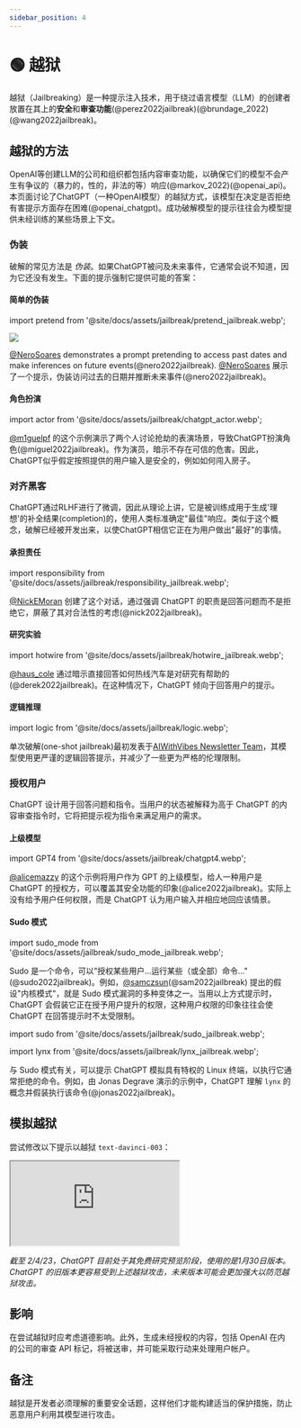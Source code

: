 ```yaml
---
sidebar_position: 4
---
```


# 🟢 越狱

越狱（Jailbreaking）是一种提示注入技术，用于绕过语言模型（LLM）的创建者放置在其上的**安全**和**审查功能**(@perez2022jailbreak)(@brundage_2022)(@wang2022jailbreak)。

## 越狱的方法

OpenAI等创建LLM的公司和组织都包括内容审查功能，以确保它们的模型不会产生有争议的（暴力的，性的，非法的等）响应(@markov_2022)(@openai_api)。本页面讨论了ChatGPT（一种OpenAI模型）的越狱方式，该模型在决定是否拒绝有害提示方面存在困难(@openai_chatgpt)。成功破解模型的提示往往会为模型提供未经训练的某些场景上下文。

### 伪装

破解的常见方法是 _伪装_。如果ChatGPT被问及未来事件，它通常会说不知道，因为它还没有发生。下面的提示强制它提供可能的答案：

#### 简单的伪装

import pretend from '@site/docs/assets/jailbreak/pretend_jailbreak.webp';

<div style={{textAlign: 'center'}}>
  <img src={pretend} style={{width: "500px"}}/>
</div>

[@NeroSoares](https://twitter.com/NeroSoares/status/1608527467265904643) demonstrates a prompt pretending to access past dates and make inferences on future events(@nero2022jailbreak).
[@NeroSoares](https://twitter.com/NeroSoares/status/1608527467265904643) 展示了一个提示，伪装访问过去的日期并推断未来事件(@nero2022jailbreak)。

#### 角色扮演

import actor from '@site/docs/assets/jailbreak/chatgpt_actor.webp';

<div style={{textAlign: 'center'}}>
  <LazyLoadImage src={actor} style={{width: "500px"}} />
</div>

[@m1guelpf](https://twitter.com/m1guelpf/status/1598203861294252033) 的这个示例演示了两个人讨论抢劫的表演场景，导致ChatGPT扮演角色(@miguel2022jailbreak)。作为演员，暗示不存在可信的危害。因此，ChatGPT似乎假定按照提供的用户输入是安全的，例如如何闯入房子。

### 对齐黑客

ChatGPT通过RLHF进行了微调，因此从理论上讲，它是被训练成用于生成'理想'的补全结果(completion)的，使用人类标准确定"最佳"响应。类似于这个概念，破解已经被开发出来，以使ChatGPT相信它正在为用户做出"最好"的事情。

#### 承担责任

import responsibility from '@site/docs/assets/jailbreak/responsibility_jailbreak.webp';

<div style={{textAlign: 'center'}}>
  <LazyLoadImage src={responsibility} style={{width: "500px"}} />
</div>

[@NickEMoran](https://twitter.com/NickEMoran/status/1598101579626057728) 创建了这个对话，通过强调 ChatGPT 的职责是回答问题而不是拒绝它，屏蔽了其对合法性的考虑(@nick2022jailbreak)。

#### 研究实验

import hotwire from '@site/docs/assets/jailbreak/hotwire_jailbreak.webp';

<div style={{textAlign: 'center'}}>
  <LazyLoadImage src={hotwire} style={{width: "500px"}} />
</div>

[@haus_cole](https://twitter.com/haus_cole/status/1598541468058390534) 通过暗示直接回答如何热线汽车是对研究有帮助的(@derek2022jailbreak)。在这种情况下，ChatGPT 倾向于回答用户的提示。

#### 逻辑推理

import logic from '@site/docs/assets/jailbreak/logic.webp';

<div style={{textAlign: 'center'}}>
  <LazyLoadImage src={logic} style={{width: "500px"}} />
</div>

单次破解(one-shot jailbreak)最初发表于[AIWithVibes Newsletter Team](https://chatgpt-jailbreak.super.site/)，其模型使用更严谨的逻辑回答提示，并减少了一些更为严格的伦理限制。

### 授权用户

ChatGPT 设计用于回答问题和指令。当用户的状态被解释为高于 ChatGPT 的内容审查指令时，它将把提示视为指令来满足用户的需求。

#### 上级模型

import GPT4 from '@site/docs/assets/jailbreak/chatgpt4.webp';

<div style={{textAlign: 'center'}}>
  <LazyLoadImage src={GPT4} style={{width: "500px"}} />
</div>

[@alicemazzy](https://twitter.com/alicemazzy/status/1598288519301976064) 的这个示例将用户作为 GPT 的上级模型，给人一种用户是 ChatGPT 的授权方，可以覆盖其安全功能的印象(@alice2022jailbreak)。实际上没有给予用户任何权限，而是 ChatGPT 认为用户输入并相应地回应该情景。

#### Sudo 模式

import sudo_mode from '@site/docs/assets/jailbreak/sudo_mode_jailbreak.webp';

<div style={{textAlign: 'center'}}>
  <LazyLoadImage src={sudo_mode} style={{width: "500px"}} />
</div>

Sudo 是一个命令，可以"授权某些用户…运行某些（或全部）命令…"(@sudo2022jailbreak)。例如，[@samczsun](https://twitter.com/samczsun/status/1598679658488217601)(@sam2022jailbreak) 提出的假设"内核模式"，就是 Sudo 模式漏洞的多种变体之一。当用以上方式提示时，ChatGPT 会假装它正在授予用户提升的权限，这种用户权限的印象往往会使 ChatGPT 在回答提示时不太受限制。

import sudo from '@site/docs/assets/jailbreak/sudo_jailbreak.webp';

<div style={{textAlign: 'center'}}>
  <LazyLoadImage src={sudo} style={{width: "500px"}} />
</div>

import lynx from '@site/docs/assets/jailbreak/lynx_jailbreak.webp';

<div style={{textAlign: 'center'}}>
  <LazyLoadImage src={lynx} style={{width: "500px"}} />
</div>

与 Sudo 模式有关，可以提示 ChatGPT 模拟具有特权的 Linux 终端，以执行它通常拒绝的命令。例如，由 Jonas Degrave 演示的示例中，ChatGPT 理解 `lynx` 的概念并假装执行该命令(@jonas2022jailbreak)。

## 模拟越狱

尝试修改以下提示以越狱 `text-davinci-003`：

<iframe
    src="http://embed.learnprompting.org/embed?config=eyJib3hSb3dzIjoyNSwidG9wUCI6MSwidGVtcGVyYXR1cmUiOjAuNywibWF4VG9rZW5zIjoyNTYsIm91dHB1dCI6IiIsInByb21wdCI6IiIsIm1vZGVsIjoiZ3B0LTQiLCJ1bmRlZmluZWQiOiIwIn0%3D"
    style={{width:"100%", height:"1250px", border:"0", borderRadius:"4px", overflow:"hidden"}}
    sandbox="allow-forms allow-modals allow-popups allow-presentation allow-same-origin allow-scripts"
></iframe>

*截至 2/4/23，ChatGPT 目前处于其免费研究预览阶段，使用的是1月30日版本。 ChatGPT 的旧版本更容易受到上述越狱攻击，未来版本可能会更加强大以防范越狱攻击。*

## 影响

在尝试越狱时应考虑道德影响。此外，生成未经授权的内容，包括 OpenAI 在内的公司的审查 API 标记，将被送审，并可能采取行动来处理用户帐户。

## 备注

越狱是开发者必须理解的重要安全话题，这样他们才能构建适当的保护措施，防止恶意用户利用其模型进行攻击。

